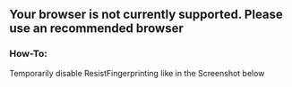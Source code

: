 ## Your browser is not currently supported. Please use an recommended browser

### How-To:
Temporarily disable ResistFingerprinting like in the Screenshot below

<img src=""></a>
